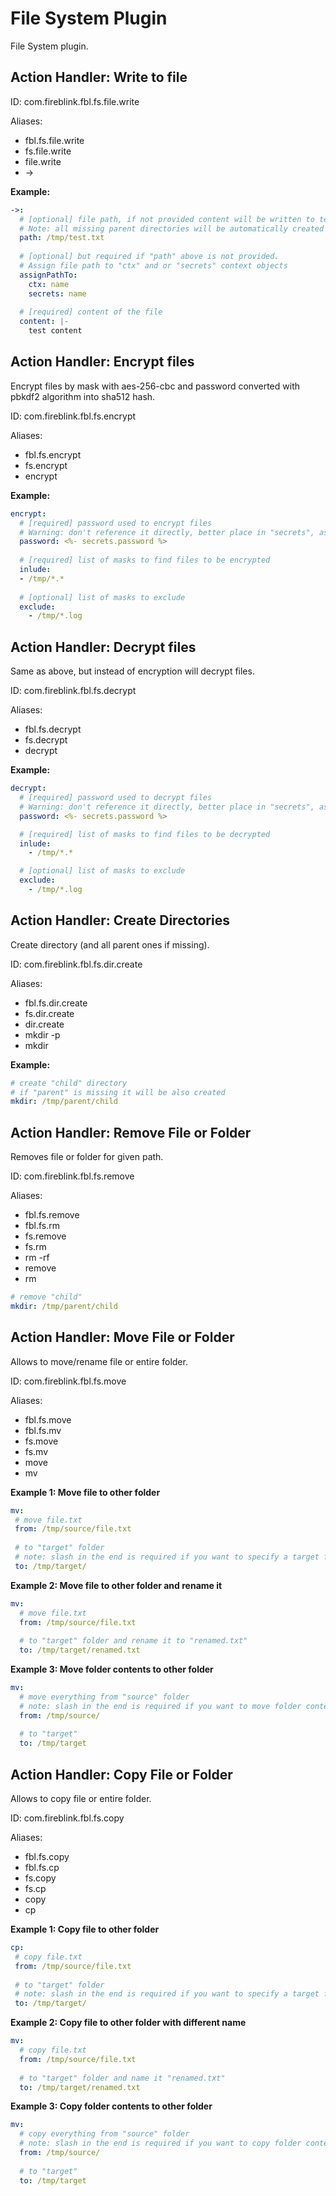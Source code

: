 # File System Plugin

File System plugin.

## Action Handler: Write to file

ID: com.fireblink.fbl.fs.file.write

Aliases:
 - fbl.fs.file.write
 - fs.file.write
 - file.write
 - \->
 
**Example:**

```yaml
->: 
  # [optional] file path, if not provided content will be written to temporary location directory.
  # Note: all missing parent directories will be automatically created
  path: /tmp/test.txt
  
  # [optional] but required if "path" above is not provided.
  # Assign file path to "ctx" and or "secrets" context objects
  assignPathTo:
    ctx: name
    secrets: name
  
  # [required] content of the file
  content: |-
    test content
``` 
 
## Action Handler: Encrypt files
 
Encrypt files by mask with aes-256-cbc and password converted with pbkdf2 algorithm into sha512 hash.

ID: com.fireblink.fbl.fs.encrypt

Aliases:
 - fbl.fs.encrypt
 - fs.encrypt
 - encrypt
 
**Example:**

```yaml
encrypt:
  # [required] password used to encrypt files
  # Warning: don't reference it directly, better place in "secrets", as in report it will be masked.    
  password: <%- secrets.password %>
  
  # [required] list of masks to find files to be encrypted
  inlude:
  - /tmp/*.*      
    
  # [optional] list of masks to exclude
  exclude:
    - /tmp/*.log
```

## Action Handler: Decrypt files

Same as above, but instead of encryption will decrypt files.

ID: com.fireblink.fbl.fs.decrypt

Aliases:
 - fbl.fs.decrypt
 - fs.decrypt
 - decrypt
 
**Example:**

```yaml
decrypt:
  # [required] password used to decrypt files
  # Warning: don't reference it directly, better place in "secrets", as in report it will be masked.    
  password: <%- secrets.password %>

  # [required] list of masks to find files to be decrypted
  inlude:
    - /tmp/*.*      

  # [optional] list of masks to exclude
  exclude:
    - /tmp/*.log    
```

## Action Handler: Create Directories

Create directory (and all parent ones if missing).

ID: com.fireblink.fbl.fs.dir.create

Aliases:
 - fbl.fs.dir.create
 - fs.dir.create
 - dir.create
 - mkdir -p
 - mkdir
 
**Example:**

```yaml
# create "child" directory
# if "parent" is missing it will be also created
mkdir: /tmp/parent/child
```

## Action Handler: Remove File or Folder

Removes file or folder for given path.

ID: com.fireblink.fbl.fs.remove

Aliases:
 - fbl.fs.remove
 - fbl.fs.rm
 - fs.remove
 - fs.rm
 - rm -rf
 - remove
 - rm
 
```yaml
# remove "child"
mkdir: /tmp/parent/child
```
 
## Action Handler: Move File or Folder

Allows to move/rename file or entire folder.

ID: com.fireblink.fbl.fs.move

Aliases:
 - fbl.fs.move
 - fbl.fs.mv
 - fs.move
 - fs.mv
 - move
 - mv
 

**Example 1: Move file to other folder**
 
 ```yaml
mv: 
  # move file.txt
  from: /tmp/source/file.txt
  
  # to "target" folder
  # note: slash in the end is required if you want to specify a target folder
  to: /tmp/target/
 ```
 
**Example 2: Move file to other folder and rename it**
 
```yaml
mv: 
  # move file.txt
  from: /tmp/source/file.txt
  
  # to "target" folder and rename it to "renamed.txt"
  to: /tmp/target/renamed.txt
```

**Example 3: Move folder contents to other folder**

```yaml
mv: 
  # move everything from "source" folder
  # note: slash in the end is required if you want to move folder contents rather then the folder itself
  from: /tmp/source/
  
  # to "target"
  to: /tmp/target
```

## Action Handler: Copy File or Folder

Allows to copy file or entire folder.

ID: com.fireblink.fbl.fs.copy

Aliases:
 - fbl.fs.copy
 - fbl.fs.cp
 - fs.copy
 - fs.cp
 - copy
 - cp
 

**Example 1: Copy file to other folder**
 
 ```yaml
cp: 
  # copy file.txt
  from: /tmp/source/file.txt
  
  # to "target" folder
  # note: slash in the end is required if you want to specify a target folder
  to: /tmp/target/
 ```
 
**Example 2: Copy file to other folder with different name**
 
```yaml
mv: 
  # copy file.txt
  from: /tmp/source/file.txt
  
  # to "target" folder and name it "renamed.txt"
  to: /tmp/target/renamed.txt
```

**Example 3: Copy folder contents to other folder**

```yaml
mv: 
  # copy everything from "source" folder
  # note: slash in the end is required if you want to copy folder contents rather then the folder itself
  from: /tmp/source/
  
  # to "target"
  to: /tmp/target
```